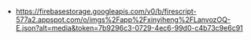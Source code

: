 - https://firebasestorage.googleapis.com/v0/b/firescript-577a2.appspot.com/o/imgs%2Fapp%2Fxinyiheng%2FLanvozOQ-E.json?alt=media&token=7b9296c3-0729-4ec6-99d0-c4b73c9e6c91
